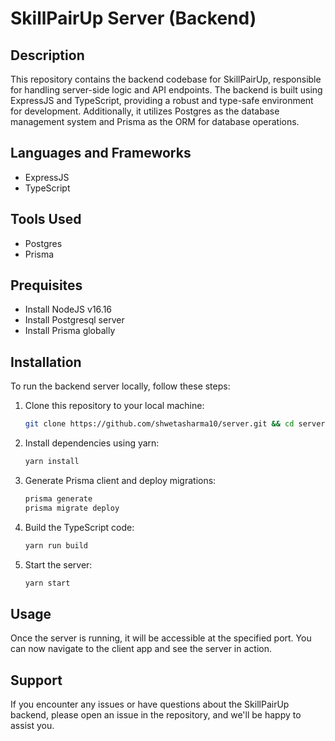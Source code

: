 # SkillPairUp Server (Backend)

## Description

This repository contains the backend codebase for SkillPairUp, responsible for handling server-side logic and API endpoints. The backend is built using ExpressJS and TypeScript, providing a robust and type-safe environment for development. Additionally, it utilizes Postgres as the database management system and Prisma as the ORM for database operations.

## Languages and Frameworks

- ExpressJS
- TypeScript

## Tools Used

- Postgres
- Prisma

## Prequisites

- Install NodeJS v16.16
- Install Postgresql server
- Install Prisma globally

## Installation

To run the backend server locally, follow these steps:

1. Clone this repository to your local machine:

   ```bash
   git clone https://github.com/shwetasharma10/server.git && cd server
   ```

2. Install dependencies using yarn:

   ```bash
   yarn install
   ```

3. Generate Prisma client and deploy migrations:

   ```bash
   prisma generate
   prisma migrate deploy
   ```

4. Build the TypeScript code:

   ```bash
   yarn run build
   ```

5. Start the server:
   ```bash
   yarn start
   ```

## Usage

Once the server is running, it will be accessible at the specified port. You can now navigate to the client app and see the server in action.

## Support

If you encounter any issues or have questions about the SkillPairUp backend, please open an issue in the repository, and we'll be happy to assist you.
